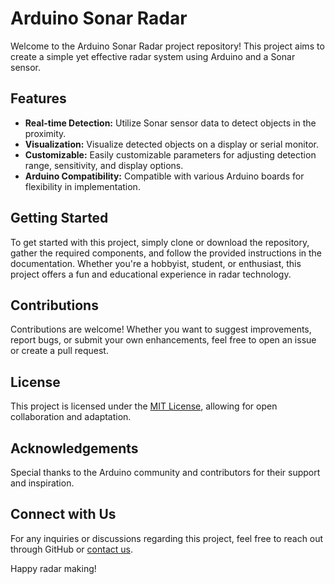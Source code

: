 # Arduino Sonar Radar

Welcome to the Arduino Sonar Radar project repository! This project aims to create a simple yet effective radar system using Arduino and a Sonar sensor.

## Features

- **Real-time Detection:** Utilize Sonar sensor data to detect objects in the proximity.
- **Visualization:** Visualize detected objects on a display or serial monitor.
- **Customizable:** Easily customizable parameters for adjusting detection range, sensitivity, and display options.
- **Arduino Compatibility:** Compatible with various Arduino boards for flexibility in implementation.

## Getting Started

To get started with this project, simply clone or download the repository, gather the required components, and follow the provided instructions in the documentation. Whether you're a hobbyist, student, or enthusiast, this project offers a fun and educational experience in radar technology.

## Contributions

Contributions are welcome! Whether you want to suggest improvements, report bugs, or submit your own enhancements, feel free to open an issue or create a pull request.

## License

This project is licensed under the [MIT License](LICENSE.md), allowing for open collaboration and adaptation.

## Acknowledgements

Special thanks to the Arduino community and contributors for their support and inspiration.

## Connect with Us

For any inquiries or discussions regarding this project, feel free to reach out through GitHub or [contact us](mailto:example@email.com).

Happy radar making!
